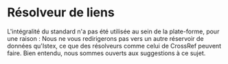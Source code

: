 # Résolveur de liens

L'intégralité du standard n'a pas été utilisée au sein de la plate-forme, pour une raison : Nous ne vous redirigerons pas vers un autre réservoir de données qu'Istex, ce que des résolveurs comme celui de CrossRef peuvent faire. Bien entendu, nous sommes ouverts aux suggestions à ce sujet.
